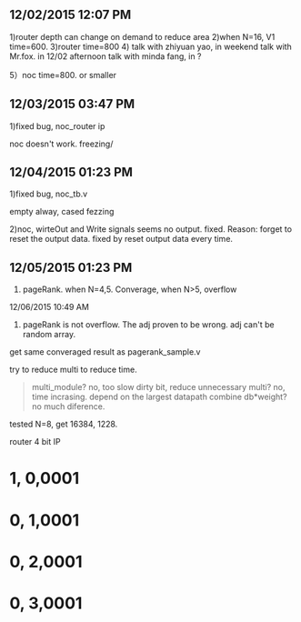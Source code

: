 12/02/2015  12:07 PM
-------------------
1)router depth can change on demand to reduce area
2)when N=16, V1 time=600.
3)router time=800
4) talk with zhiyuan yao, in weekend
   talk with Mr.fox. in 12/02 afternoon
   talk with minda fang, in ?

5）noc time=800. or smaller


12/03/2015  03:47 PM
--------------------
1)fixed bug, noc_router ip

noc doesn't work. freezing/

12/04/2015  01:23 PM
--------------------
1)fixed bug, noc_tb.v

empty alway, cased fezzing

2)noc, wirteOut and Write signals seems no output.
 fixed. Reason: forget to reset the output data.
 fixed by reset output data every time.


12/05/2015  01:23 PM
--------------------

1) pageRank. when N=4,5. Converage, when N>5, overflow

12/06/2015 10:49 AM
1) pageRank is not overflow. The adj proven to be wrong. adj can't be random array. 

get same converaged result as pagerank_sample.v

try to reduce multi to reduce time.
 > multi_module? no, too slow
 >dirty bit, reduce unnecessary multi? no, time incrasing. depend on the largest datapath
> combine db*weight? no much diference.

tested N=8, get 16384, 1228. 


router 4 bit IP
# 1,          0,0001
# 0,          1,0001
# 0,          2,0001
# 0,          3,0001


